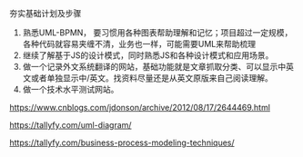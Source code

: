 夯实基础计划及步骤

1. 熟悉UML-BPMN， 要习惯用各种图表帮助理解和记忆；项目超过一定规模，各种代码就容易夹缠不清，业务也一样，可能需要UML来帮助梳理
2. 继续了解基于JS的设计模式，同时熟悉JS和各种设计模式和应用场景。
3. 做一个记录外文系统翻译的网站，基础功能就是文章抓取分类、可以显示中英文或者单独显示中/英文。找资料尽量还是从英文原版来自己阅读理解。
4. 做一个技术水平测试网站。



https://www.cnblogs.com/jdonson/archive/2012/08/17/2644469.html

https://tallyfy.com/uml-diagram/

https://tallyfy.com/business-process-modeling-techniques/